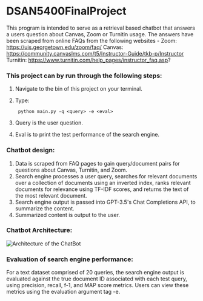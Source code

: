 # DSAN5400FinalProject

This program is intended to serve as a retrieval based chatbot that answers a users question about Canvas, Zoom or Turnitin usage. The answers have been scraped from online FAQs from the following websites - 
Zoom: https://uis.georgetown.edu/zoom/faq/
Canvas: https://community.canvaslms.com/t5/Instructor-Guide/tkb-p/Instructor
Turnitin: https://www.turnitin.com/help_pages/instructor_faq.asp?

### This project can by run through the following steps:
1. Navigate to the bin of this project on your terminal.
2. Type:

        python main.py -q <query> -e <eval>

4. Query is the user question.
5. Eval is to print the test performance of the search engine.

### Chatbot design: 
1. Data is scraped from FAQ pages
to gain query/document pairs for questions about Canvas, Turnitin, and Zoom.
2. Search engine processes a user query, searches for relevant documents over a collection of documents using an inverted index, ranks relevant documents for relevance using TF-IDF scores, and returns the text of the most relevant document. 
3. Search engine output is passed into GPT-3.5's Chat Completions API, to summarize the content. 
4. Summarized content is output to the user. 

### Chatbot Architecture: 
![Architecture of the ChatBot](https://i.imgur.com/V30q1Ql.png)

### Evaluation of search engine performance: 
For a text dataset comprised of 20 queries, the search engine output is evaluated against the true document ID associated with each test query, using precision, recall, f-1, and MAP score metrics. Users can view these metrics using the evaluation argument tag -e.


